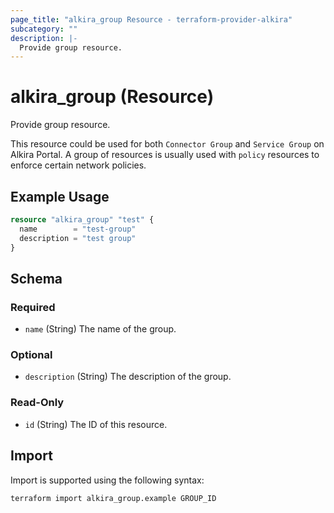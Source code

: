 ```yaml
---
page_title: "alkira_group Resource - terraform-provider-alkira"
subcategory: ""
description: |-
  Provide group resource.
---
```


# alkira_group (Resource)

Provide group resource.

This resource could be used for both `Connector Group` and `Service
Group` on Alkira Portal. A group of resources is usually used with
`policy` resources to enforce certain network policies.


## Example Usage

```terraform
resource "alkira_group" "test" {
  name        = "test-group"
  description = "test group"
}
```

<!-- schema generated by tfplugindocs -->
## Schema

### Required

- `name` (String) The name of the group.

### Optional

- `description` (String) The description of the group.

### Read-Only

- `id` (String) The ID of this resource.

## Import

Import is supported using the following syntax:

```shell
terraform import alkira_group.example GROUP_ID
```
